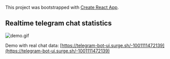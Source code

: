This project was bootstrapped with [Create React App](https://github.com/facebook/create-react-app).

## Realtime telegram chat statistics 

![demo.gif](https://s3.eu-central-1.amazonaws.com/bb-image-drai/ezgif-5-02c7e5129d35.gif)

Demo with real chat data: [https://telegram-bot-ui.surge.sh/-1001111472139](https://telegram-bot-ui.surge.sh/-1001111472139)
